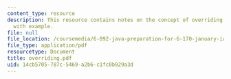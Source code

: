 ```yaml
---
content_type: resource
description: This resource contains notes on the concept of overriding in Java language
  with example.
file: null
file_location: /coursemedia/6-092-java-preparation-for-6-170-january-iap-2006/14cb5705787c5469a2b6c1fc0b929a3d_overriding.pdf
file_type: application/pdf
resourcetype: Document
title: overriding.pdf
uid: 14cb5705-787c-5469-a2b6-c1fc0b929a3d
---
```

